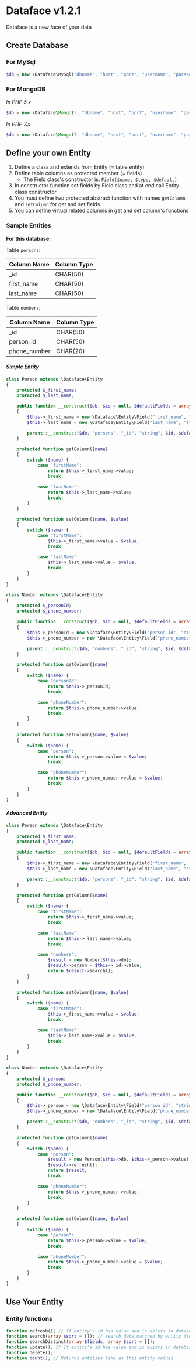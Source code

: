 # Dataface v1.2.1

Dataface is a new face of your data

## Create Database

### For MySql

```php
$db = new \Dataface\MySql("dbname", "host", "port", "username", "passoord");
```

### For MongoDB

_In PHP 5.x_

```php
$db = new \Dataface\Mongo(5, "dbname", "host", "port", "username", "passoord");
```

_In PHP 7.x_

```php
$db = new \Dataface\Mongo(7, "dbname", "host", "port", "username", "passoord");
```

## Define your own Entity

1. Define a class and extends from Entity (= table entity)
2. Define table columns as protected member (= fields)
    * The Field class's constructor is: ```Field($name, $type, $default)```
3. In constructor function set fields by Field class and at end call Entity class constructor
4. You must define two protected abstract function with names ```getColumn``` and ```setColumn``` for get and set fields
5. You can define virtual related columns in get and set column's functions

### Sample Entities

**For this database:**

Table `persons`:

| Column Name | Column Type |
| ----------- | ----------- |
| _id         | CHAR(50)    |
| first_name  | CHAR(50)    |
| last_name   | CHAR(50)    |


Table `numbers`:

| Column Name  | Column Type |
| ------------ | ----------- |
| _id          | CHAR(50)    |
| person_id    | CHAR(50)    |
| phone_number | CHAR(20)    |

#### _Simple Entity_

```php
class Person extends \Dataface\Entity
{
    protected $_first_name;
    protected $_last_name;

    public function __construct($db, $id = null, $defaultFields = array())
    {
        $this->_first_name = new \Dataface\Entity\Field("first_name", "string");
        $this->_last_name = new \Dataface\Entity\Field("last_name", "string");

        parent::__construct($db, "persons", "_id", "string", $id, $defaultFields);
    }

    protected function getColumn($name)
    {
        switch ($name) {
            case "firstName":
                return $this->_first_name->value;
                break;

            case "lastName":
                return $this->_last_name->value;
                break;
        }
    }

    protected function setColumn($name, $value)
    {
        switch ($name) {
            case "firstName":
                $this->_first_name->value = $value;
                break;

            case "lastName":
                $this->_last_name->value = $value;
                break;
        }
    }
}
```

```php
class Number extends \Dataface\Entity
{
    protected $_personId;
    protected $_phone_number;

    public function __construct($db, $id = null, $defaultFields = array())
    {
        $this->_personId = new \Dataface\Entity\Field("person_id", "string");
        $this->_phone_number = new \Dataface\Entity\Field("phone_number", "string");

        parent::__construct($db, "numbers", "_id", "string", $id, $defaultFields);
    }

    protected function getColumn($name)
    {
        switch ($name) {
            case "personId":
                return $this->_personId;
                break;

            case "phoneNumber":
                return $this->_phone_number->value;
                break;
        }
    }

    protected function setColumn($name, $value)
    {
        switch ($name) {
            case "person":
                return $this->_person->value = $value;
                break;

            case "phoneNumber":
                return $this->_phone_number->value = $value;
                break;
        }
    }
}
```

#### _Advanced Entity_

```php
class Person extends \Dataface\Entity
{
    protected $_first_name;
    protected $_last_name;

    public function __construct($db, $id = null, $defaultFields = array())
    {
        $this->_first_name = new \Dataface\Entity\Field("first_name", "string");
        $this->_last_name = new \Dataface\Entity\Field("last_name", "string");

        parent::__construct($db, "persons", "_id", "string", $id, $defaultFields);
    }

    protected function getColumn($name)
    {
        switch ($name) {
            case "firstName":
                return $this->_first_name->value;
                break;

            case "lastName":
                return $this->_last_name->value;
                break;

            case "numbers":
                $result = new Number($this->db);
                $result->person = $this->_id->value;
                return $result->search();
        }
    }

    protected function setColumn($name, $value)
    {
        switch ($name) {
            case "firstName":
                $this->_first_name->value = $value;
                break;

            case "lastName":
                $this->_last_name->value = $value;
                break;
        }
    }
}
```

```php
class Number extends \Dataface\Entity
{
    protected $_person;
    protected $_phone_number;

    public function __construct($db, $id = null, $defaultFields = array())
    {
        $this->_person = new \Dataface\Entity\Field("person_id", "string");
        $this->_phone_number = new \Dataface\Entity\Field("phone_number", "string");

        parent::__construct($db, "numbers", "_id", "string", $id, $defaultFields);
    }

    protected function getColumn($name)
    {
        switch ($name) {
            case "person":
                $result = new Person($this->db, $this->_person->value);
                $result->refresh();
                return $result;
                break;

            case "phoneNumber":
                return $this->_phone_number->value;
                break;
        }
    }

    protected function setColumn($name, $value)
    {
        switch ($name) {
            case "person":
                return $this->_person->value = $value;
                break;

            case "phoneNumber":
                return $this->_phone_number->value = $value;
                break;
        }
    }
}
```

## Use Your Entity

### Entity functions

```php
function refresh(); // If entity's id has value and is exists in database, set other fields
function search(array $sort = []); // search data matched by entity fields (except id)
function searchDistinct(array $fields, array $sort = []);
function update(); // If entity's id has value and is exists in database, edit row with that id by entity fields, else if entity is not exists in database, insert new record by entity data
function delete();
function count(); // Returns entities like as this entity values
```